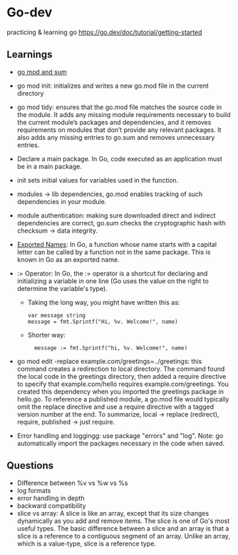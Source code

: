 # Go-dev
practicing & learning go 
https://go.dev/doc/tutorial/getting-started

## Learnings
* [go mod and sum](https://golangbyexample.com/go-mod-sum-module/) 
* go mod init: initializes and writes a new go.mod file in the current directory

* go mod tidy: ensures that the go.mod file matches the source code in the module. It adds any missing module requirements necessary to build the current module’s packages and dependencies, and it removes requirements on modules that don’t provide any relevant packages. It also adds any missing entries to go.sum and removes unnecessary entries.

* Declare a main package. In Go, code executed as an application must be in a main package. 

* init sets initial values for variables used in the function.
  
* modules -> lib dependencies, go.mod enables tracking of such dependencies in your module.

* module authentication: making sure downloaded direct and indirect dependencies are correct, go.sum checks the cryptographic hash with checksum -> data integrity.


* [Exported Names](https://go.dev/tour/basics/3): In Go, a function whose name starts with a capital letter can be called by a function not in the same package. This is known in Go as an exported name.

* := Operator: In Go, the := operator is a shortcut for declaring and initializing a variable in one line (Go uses the value on the right to determine the variable's type). 

    * Taking the long way, you might have written this as:
        ```
        var message string
        message = fmt.Sprintf("Hi, %v. Welcome!", name)
        ```

    * Shorter way: 
      ```
        message := fmt.Sprintf("hi, %v. Welcome!", name)
      ```

* go mod edit -replace example.com/greetings=../greetings: this command creates a redirection to local directory. The command found the local code in the greetings directory, then added a require directive to specify that example.com/hello requires example.com/greetings. You created this dependency when you imported the greetings package in hello.go. To reference a published module, a go.mod file would typically omit the replace directive and use a require directive with a tagged version number at the end. To summarize, local -> replace (redirect), require, published -> just require. 
  
* Error handling and loggingg: use package "errors" and "log". Note: go automatically import the packages necessary in the code when saved.

## Questions 
* Difference between %v vs %w vs %s
* log formats
* error handling in depth
* backward compatibility
* slice vs array: A slice is like an array, except that its size changes dynamically as you add and remove items. The slice is one of Go's most useful types. The basic difference between a slice and an array is that a slice is a reference to a contiguous segment of an array. Unlike an array, which is a value-type, slice is a reference type. 
